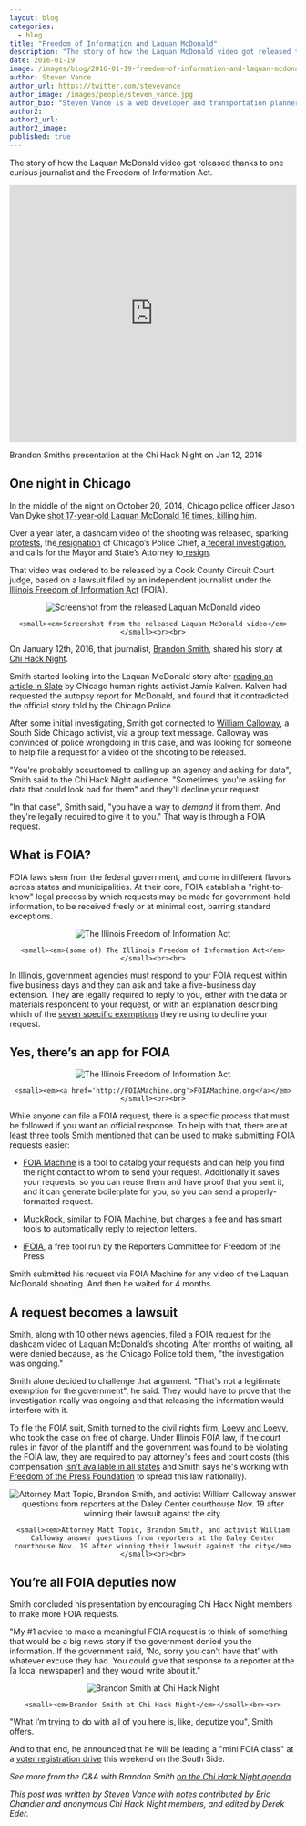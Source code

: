 ```yaml
---
layout: blog
categories: 
  - blog
title: "Freedom of Information and Laquan McDonald"
description: "The story of how the Laquan McDonald video got released thanks to one curious journalist and the Freedom of Information Act."
date: 2016-01-19
image: /images/blog/2016-01-19-freedom-of-information-and-laquan-mcdonald/img5.jpg
author: Steven Vance
author_url: https://twitter.com/stevevance
author_image: /images/people/steven_vance.jpg
author_bio: "Steven Vance is a web developer and transportation planner who writes for Streetsblog Chicago."
author2: 
author2_url: 
author2_image: 
published: true
---
```


The story of how the Laquan McDonald video got released thanks to one curious journalist and the Freedom of Information Act.

<p><iframe frameborder="0" height="450" src="https://www.youtube.com/embed/tMygEEqVsjQ" width="100%"></iframe></p>

Brandon Smith’s presentation at the Chi Hack Night on Jan 12, 2016

## One night in Chicago

In the middle of the night on October 20, 2014, Chicago police officer Jason Van Dyke [shot 17-year-old Laquan McDonald 16 times, killing him](https://en.wikipedia.org/wiki/Shooting_of_Laquan_McDonald).

Over a year later, a dashcam video of the shooting was released, sparking[ protests](http://www.huffingtonpost.com/entry/laquan-mcdonald-chicago-protest-magnificent-mile_56589596e4b08e945feb38af), the[ resignation](http://www.theatlantic.com/national/archive/2015/12/garry-mccarthy-fired-chicago/418203/) of Chicago’s Police Chief, a[ federal investigation](https://www.washingtonpost.com/news/post-nation/wp/2015/12/06/justice-department-will-launch-investigation-into-practices-of-chicago-police/), and calls for the Mayor and State’s Attorney to[ resign](http://www.fox32chicago.com/news/local/58725538-story).

That video was ordered to be released by a Cook County Circuit Court judge, based on a lawsuit filed by an independent journalist under the [Illinois Freedom of Information Act](https://en.wikipedia.org/wiki/Freedom_of_Information_Act_%28United_States%29) (FOIA).

<div style='text-align: center;'>
    <p><img src="/images/blog/2016-01-19-freedom-of-information-and-laquan-mcdonald/img1.jpg" alt="Screenshot from the released Laquan McDonald video" class='img-thumbnail' /></p>

    <small><em>Screenshot from the released Laquan McDonald video</em></small><br><br>
</div>

On January 12th, 2016, that journalist, [Brandon Smith](http://twitter.com/muckrakery), shared his story at [Chi Hack Night](http://chihacknight.org/events/2016/01/12/how-the-laquan-mcdonald-video-got-released.html). 

Smith started looking into the Laquan McDonald story after [reading an article in Slate](http://www.slate.com/articles/news_and_politics/politics/2015/02/laquan_mcdonald_shooting_a_recently_obtained_autopsy_report_on_the_dead.html) by Chicago human rights activist Jamie Kalven. Kalven had requested the autopsy report for McDonald, and found that it contradicted the official story told by the Chicago Police.

After some initial investigating, Smith got connected to [William Calloway](https://twitter.com/christianaire), a South Side Chicago activist, via a group text message. Calloway was convinced of police wrongdoing in this case, and was looking for someone to help file a request for a video of the shooting to be released.

"You're probably accustomed to calling up an agency and asking for data", Smith said to the Chi Hack Night audience. "Sometimes, you're asking for data that could look bad for them" and they'll decline your request.

"In that case", Smith said, "you have a way to *demand* it from them. And they're legally required to give it to you." That way is through a FOIA request.

## What is FOIA?

FOIA laws stem from the federal government, and come in different flavors across states and municipalities. At their core, FOIA establish a "right-to-know" legal process by which requests may be made for government-held information, to be received freely or at minimal cost, barring standard exceptions.

<div style='text-align: center;'>
    <p><img src="/images/blog/2016-01-19-freedom-of-information-and-laquan-mcdonald/img2.jpg" alt="The Illinois Freedom of Information Act" class='img-thumbnail' /></p>

    <small><em>(some of) The Illinois Freedom of Information Act</em></small><br><br>
</div>

In Illinois, government agencies must respond to your FOIA request within five business days and they can ask and take a five-business day extension. They are legally required to reply to you, either with the data or materials respondent to your request, or with an explanation describing which of the [seven specific exemptions](http://www.ilga.gov/legislation/ilcs/ilcs3.asp?ActID=85) they're using to decline your request.

## Yes, there’s an app for FOIA

<div style='text-align: center;'>
    <p><img src="/images/blog/2016-01-19-freedom-of-information-and-laquan-mcdonald/img3.jpg" alt="The Illinois Freedom of Information Act" class='img-thumbnail' /></p>

    <small><em><a href='http://FOIAMachine.org'>FOIAMachine.org</a></em></small><br><br>
</div>

While anyone can file a FOIA request, there is a specific process that must be followed if you want an official response. To help with that, there are at least three tools Smith mentioned that can be used to make submitting FOIA requests easier:

* [FOIA Machine](http://foiamachine.org) is a tool to catalog your requests and can help you find the right contact to whom to send your request. Additionally it saves your requests, so you can reuse them and have proof that you sent it, and it can generate boilerplate for you, so you can send a properly-formatted request.

* [MuckRock](https://www.muckrock.com/), similar to FOIA Machine, but charges a fee and has smart tools to automatically reply to rejection letters.

* [iFOIA](https://www.ifoia.org), a free tool run by the Reporters Committee for Freedom of the Press

Smith submitted his request via FOIA Machine for any video of the Laquan McDonald shooting. And then he waited for 4 months.

## A request becomes a lawsuit

Smith, along with 10 other news agencies, filed a FOIA request for the dashcam video of Laquan McDonald’s shooting. After months of waiting, all were denied because, as the Chicago Police told them, "the investigation was ongoing." 

Smith alone decided to challenge that argument. "That's not a legitimate exemption for the government", he said. They would have to prove that the investigation really was ongoing and that releasing the information would interfere with it. 

To file the FOIA suit, Smith turned to the civil rights firm, [Loevy and Loevy](http://www.loevy.com/), who took the case on free of charge. Under Illinois FOIA law, if the court rules in favor of the plaintiff and the government was found to be violating the FOIA law, they are required to pay attorney's fees and court costs (this compensation [isn’t available in all states](https://ballotpedia.org/FOIA_lawsuits_attorney_fees) and Smith says he's working with [Freedom of the Press Foundation](https://freedom.press/) to spread this law nationally).

<div style='text-align: center;'>
    <p><img src="/images/blog/2016-01-19-freedom-of-information-and-laquan-mcdonald/img4.jpg" alt="Attorney Matt Topic, Brandon Smith, and activist William Calloway answer questions from reporters at the Daley Center courthouse Nov. 19 after winning their lawsuit against the city." class='img-thumbnail' /></p>

    <small><em>Attorney Matt Topic, Brandon Smith, and activist William Calloway answer questions from reporters at the Daley Center courthouse Nov. 19 after winning their lawsuit against the city</em></small><br><br>
</div>

## You’re all FOIA deputies now

Smith concluded his presentation by encouraging Chi Hack Night members to make more FOIA requests. 

"My #1 advice to make a meaningful FOIA request is to think of something that would be a big news story if the government denied you the information. If the government said, 'No, sorry you can't have that' with whatever excuse they had. You could give that response to a reporter at the [a local newspaper] and they would write about it."

<div style='text-align: center;'>
    <p><img src="/images/blog/2016-01-19-freedom-of-information-and-laquan-mcdonald/img5.jpg" alt="Brandon Smith at Chi Hack Night" class='img-thumbnail' /></p>

    <small><em>Brandon Smith at Chi Hack Night</em></small><br><br>
</div>

"What I’m trying to do with all of you here is, like, deputize you", Smith offers. 

And to that end, he announced that he will be leading a "mini FOIA class" at a [voter registration drive](https://twitter.com/muckrakery/status/686909477539348481) this weekend on the South Side. 

*See more from the Q&A with Brandon Smith [on the Chi Hack Night agenda](https://docs.google.com/document/d/1CBAqwnTgkmgI4B8-EcJGkyUxJMJfxNHQ_-NEmgps1tk/edit#)*.

*This post was written by Steven Vance with notes contributed by Eric Chandler and anonymous Chi Hack Night members, and edited by Derek Eder.*
